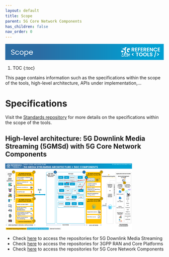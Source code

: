 ```yaml
---
layout: default
title: Scope
parent: 5G Core Network Components
has_children: false
nav_order: 0
---
```

<img src="../../assets/images/Banner_Scope.png" /> 

1. TOC
{:toc}

This page contains information such as the specifications within the scope of the tools, high-level architecture, APIs under implementation,...

# Specifications
Visit the [Standards repository](https://5g-mag.github.io/Standards/pages/5g-media-streaming.html) for more details on the specifications within the scope of the tools.

## High-level architecture: 5G Downlink Media Streaming (5GMSd) with 5G Core Network Components

<img src="../../assets/images/projects/5gms_5gc_diagram.png" style="width: 80%">

 * Check [here](../5g-media-streaming/repositories.html) to access the repositories for 5G Downlink Media Streaming
 * Check [here](../3gpp-ran-and-core-platforms/repositories.html) to access the repositories for 3GPP RAN and Core Platforms
 * Check [here](./repositories.html) to access the repositories for 5G Core Network Components
